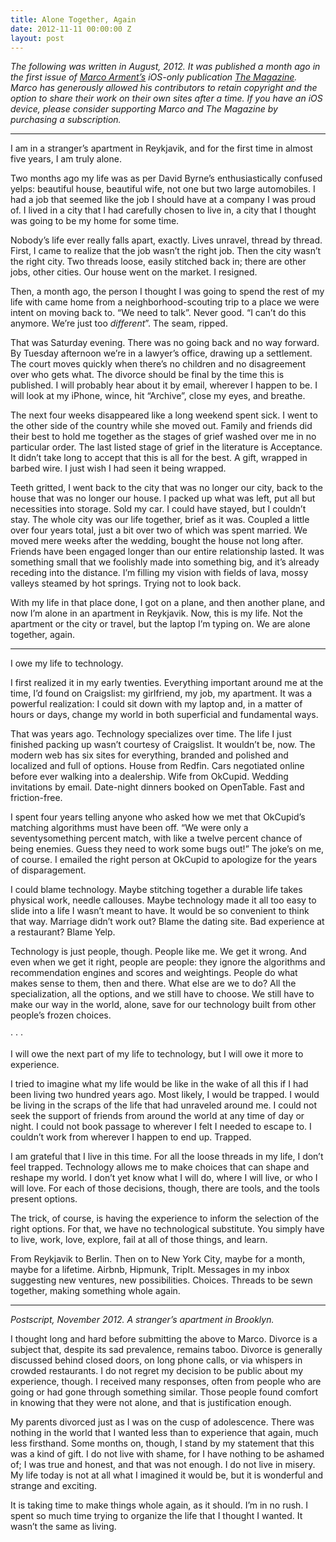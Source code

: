 ```yaml
---
title: Alone Together, Again
date: 2012-11-11 00:00:00 Z
layout: post
---
```





*The following was written in August, 2012. It was published a month ago in the first issue of [Marco Arment’s](http://www.marco.org/) iOS-only publication [The Magazine](http://the-magazine.org/). Marco has generously allowed his contributors to retain copyright and the option to share their work on their own sites after a time. If you have an iOS device, please consider supporting Marco and The Magazine by purchasing a subscription.*

---

I am in a stranger’s apartment in Reykjavik, and for the first time in almost five years, I am truly alone.

Two months ago my life was as per David Byrne’s enthusiastically confused yelps: beautiful house, beautiful wife, not one but two large automobiles. I had a job that seemed like the job I should have at a company I was proud of. I lived in a city that I had carefully chosen to live in, a city that I thought was going to be my home for some time.

Nobody’s life ever really falls apart, exactly. Lives unravel, thread by thread. First, I came to realize that the job wasn’t the right job. Then the city wasn’t the right city. Two threads loose, easily stitched back in; there are other jobs, other cities. Our house went on the market. I resigned.

Then, a month ago, the person I thought I was going to spend the rest of my life with came home from a neighborhood-scouting trip to a place we were intent on moving back to. “We need to talk”. Never good. “I can’t do this anymore. We’re just too *different*”. The seam, ripped.

That was Saturday evening. There was no going back and no way forward. By Tuesday afternoon we’re in a lawyer’s office, drawing up a settlement. The court moves quickly when there’s no children and no disagreement over who gets what. The divorce should be final by the time this is published. I will probably hear about it by email, wherever I happen to be. I will look at my iPhone, wince, hit “Archive”, close my eyes, and breathe.

The next four weeks disappeared like a long weekend spent sick. I went to the other side of the country while she moved out. Family and friends did their best to hold me together as the stages of grief washed over me in no particular order. The last listed stage of grief in the literature is Acceptance. It didn’t take long to accept that this is all for the best. A gift, wrapped in barbed wire. I just wish I had seen it being wrapped.

Teeth gritted, I went back to the city that was no longer our city, back to the house that was no longer our house. I packed up what was left, put all but necessities into storage. Sold my car. I could have stayed, but I couldn’t stay. The whole city was our life together, brief as it was. Coupled a little over four years total, just a bit over two of which was spent married. We moved mere weeks after the wedding, bought the house not long after. Friends have been engaged longer than our entire relationship lasted. It was something small that we foolishly made into something big, and it’s already receding into the distance. I’m filling my vision with fields of lava, mossy valleys steamed by hot springs. Trying not to look back.

With my life in that place done, I got on a plane, and then another plane, and now I’m alone in an apartment in Reykjavik. Now, this is my life. Not the apartment or the city or travel, but the laptop I’m typing on. We are alone together, again.

---

I owe my life to technology.

I first realized it in my early twenties. Everything important around me at the time, I’d found on Craigslist: my girlfriend, my job, my apartment. It was a powerful realization: I could sit down with my laptop and, in a matter of hours or days, change my world in both superficial and fundamental ways.

That was years ago. Technology specializes over time. The life I just finished packing up wasn’t courtesy of Craigslist. It wouldn’t be, now. The modern web has six sites for everything, branded and polished and localized and full of options. House from Redfin. Cars negotiated online before ever walking into a dealership. Wife from OkCupid. Wedding invitations by email. Date-night dinners booked on OpenTable. Fast and friction-free.

I spent four years telling anyone who asked how we met that OkCupid’s matching algorithms must have been off. “We were only a seventysomething percent match, with like a twelve percent chance of being enemies. Guess they need to work some bugs out!” The joke’s on me, of course. I emailed the right person at OkCupid to apologize for the years of disparagement.

I could blame technology. Maybe stitching together a durable life takes physical work, needle callouses. Maybe technology made it all too easy to slide into a life I wasn’t meant to have. It would be so convenient to think that way. Marriage didn’t work out? Blame the dating site. Bad experience at a restaurant? Blame Yelp.

Technology is just people, though. People like me. We get it wrong. And even when we get it right, people are people: they ignore the algorithms and recommendation engines and scores and weightings. People do what makes sense to them, then and there. What else are we to do? All the specialization, all the options, and we still have to choose. We still have to make our way in the world, alone, save for our technology built from other people’s frozen choices.

· · ·

I will owe the next part of my life to technology, but I will owe it more to experience.

I tried to imagine what my life would be like in the wake of all this if I had been living two hundred years ago. Most likely, I would be trapped. I would be living in the scraps of the life that had unraveled around me. I could not seek the support of friends from around the world at any time of day or night. I could not book passage to wherever I felt I needed to escape to. I couldn’t work from wherever I happen to end up. Trapped.

I am grateful that I live in this time. For all the loose threads in my life, I don’t feel trapped. Technology allows me to make choices that can shape and reshape my world. I don’t yet know what I will do, where I will live, or who I will love. For each of those decisions, though, there are tools, and the tools present options.

The trick, of course, is having the experience to inform the selection of the right options. For that, we have no technological substitute. You simply have to live, work, love, explore, fail at all of those things, and learn.

From Reykjavik to Berlin. Then on to New York City, maybe for a month, maybe for a lifetime. Airbnb, Hipmunk, TripIt. Messages in my inbox suggesting new ventures, new possibilities. Choices. Threads to be sewn together, making something whole again.

---

*Postscript, November 2012. A stranger’s apartment in Brooklyn.*

I thought long and hard before submitting the above to Marco. Divorce is a subject that, despite its sad prevalence, remains taboo. Divorce is generally discussed behind closed doors, on long phone calls, or via whispers in crowded restaurants. I do not regret my decision to be public about my experience, though. I received many responses, often from people who are going or had gone through something similar. Those people found comfort in knowing that they were not alone, and that is justification enough.

My parents divorced just as I was on the cusp of adolescence. There was nothing in the world that I wanted less than to experience that again, much less firsthand. Some months on, though, I stand by my statement that this was a kind of gift. I do not live with shame, for I have nothing to be ashamed of; I was true and honest, and that was not enough. I do not live in misery. My life today is not at all what I imagined it would be, but it is wonderful and strange and exciting.

It is taking time to make things whole again, as it should. I’m in no rush. I spent so much time trying to organize the life that I thought I wanted. It wasn’t the same as living.
